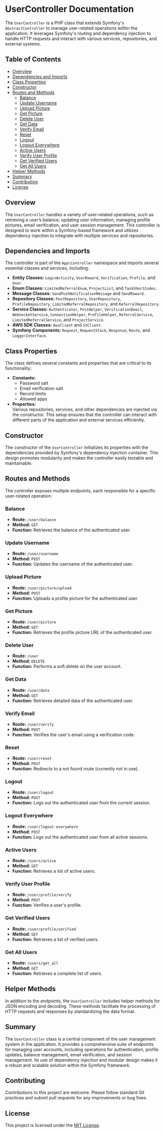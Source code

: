 # UserController Documentation

The `UserController` is a PHP class that extends Symfony's `AbstractController` to manage user-related operations within the application. It leverages Symfony's routing and dependency injection to handle HTTP requests and interact with various services, repositories, and external systems.

## Table of Contents

- [Overview](#overview)
- [Dependencies and Imports](#dependencies-and-imports)
- [Class Properties](#class-properties)
- [Constructor](#constructor)
- [Routes and Methods](#routes-and-methods)
  - [Balance](#balance)
  - [Update Username](#update-username)
  - [Upload Picture](#upload-picture)
  - [Get Picture](#get-picture)
  - [Delete User](#delete-user)
  - [Get Data](#get-data)
  - [Verify Email](#verify-email)
  - [Reset](#reset)
  - [Logout](#logout)
  - [Logout Everywhere](#logout-everywhere)
  - [Active Users](#active-users)
  - [Verify User Profile](#verify-user-profile)
  - [Get Verified Users](#get-verified-users)
  - [Get All Users](#get-all-users)
- [Helper Methods](#helper-methods)
- [Summary](#summary)
- [Contributing](#contributing)
- [License](#license)

## Overview

The `UserController` handles a variety of user-related operations, such as retrieving a user’s balance, updating user information, managing profile pictures, email verification, and user session management. This controller is designed to work within a Symfony-based framework and utilizes dependency injection to integrate with multiple services and repositories.

## Dependencies and Imports

The controller is part of the `App\Controller` namespace and imports several essential classes and services, including:

- **Entity Classes:** `LoginActivity`, `UserReward`, `Verification`, `Profile`, and `User`.
- **Enum Classes:** `LimitedReferralEnum`, `ProjectList`, and `TaskShortCodes`.
- **Message Classes:** `SendPushNotificationMessage` and `SendReward`.
- **Repository Classes:** `PostRepository`, `UserRepository`, `ProfileRepository`, `LimitedReferralRepository`, and `ReferralRepository`.
- **Service Classes:** `Authenticator`, `PostHelper`, `VerificationEmail`, `WebSocketService`, `ConnectionHelper`, `ProfileHelper`, `ReferralService`, `LimitedReferralService`, and `ProjectService`.
- **AWS SDK Classes:** `AwsClient` and `S3Client`.
- **Symfony Components:** `Request`, `RequestStack`, `Response`, `Route`, and `LoggerInterface`.

## Class Properties

The class defines several constants and properties that are critical to its functionality:

- **Constants:**  
  - Password salt  
  - Email verification salt  
  - Record limits  
  - Allowed apps
- **Properties:**  
  Various repositories, services, and other dependencies are injected via the constructor. This setup ensures that the controller can interact with different parts of the application and external services efficiently.

## Constructor

The constructor of the `UserController` initializes its properties with the dependencies provided by Symfony's dependency injection container. This design promotes modularity and makes the controller easily testable and maintainable.

## Routes and Methods

The controller exposes multiple endpoints, each responsible for a specific user-related operation:

### Balance

- **Route:** `/user/balance`  
- **Method:** `GET`  
- **Function:** Retrieves the balance of the authenticated user.

### Update Username

- **Route:** `/user/username`  
- **Method:** `POST`  
- **Function:** Updates the username of the authenticated user.

### Upload Picture

- **Route:** `/user/picture/upload`  
- **Method:** `POST`  
- **Function:** Uploads a profile picture for the authenticated user.

### Get Picture

- **Route:** `/user/picture`  
- **Method:** `GET`  
- **Function:** Retrieves the profile picture URL of the authenticated user.

### Delete User

- **Route:** `/user`  
- **Method:** `DELETE`  
- **Function:** Performs a soft delete on the user account.

### Get Data

- **Route:** `/user/data`  
- **Method:** `GET`  
- **Function:** Retrieves detailed data of the authenticated user.

### Verify Email

- **Route:** `/user/verify`  
- **Method:** `POST`  
- **Function:** Verifies the user's email using a verification code.

### Reset

- **Route:** `/user/reset`  
- **Method:** `POST`  
- **Function:** Redirects to a not found route (currently not in use).

### Logout

- **Route:** `/user/logout`  
- **Method:** `POST`  
- **Function:** Logs out the authenticated user from the current session.

### Logout Everywhere

- **Route:** `/user/logout-everywhere`  
- **Method:** `POST`  
- **Function:** Logs out the authenticated user from all active sessions.

### Active Users

- **Route:** `/users/active`  
- **Method:** `GET`  
- **Function:** Retrieves a list of active users.

### Verify User Profile

- **Route:** `/user/profile/verify`  
- **Method:** `POST`  
- **Function:** Verifies a user's profile.

### Get Verified Users

- **Route:** `/user/profile/verified`  
- **Method:** `GET`  
- **Function:** Retrieves a list of verified users.

### Get All Users

- **Route:** `/users/get_all`  
- **Method:** `GET`  
- **Function:** Retrieves a complete list of users.

## Helper Methods

In addition to the endpoints, the `UserController` includes helper methods for JSON encoding and decoding. These methods facilitate the processing of HTTP requests and responses by standardizing the data format.

## Summary

The `UserController` class is a central component of the user management system in the application. It provides a comprehensive suite of endpoints for managing user accounts, including operations for authentication, profile updates, balance management, email verification, and session management. Its use of dependency injection and modular design makes it a robust and scalable solution within the Symfony framework.

## Contributing

Contributions to this project are welcome. Please follow standard Git practices and submit pull requests for any improvements or bug fixes.

## License

This project is licensed under the [MIT License](LICENSE).
